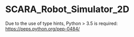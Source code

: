 # SCARA_Robot_Simulator_2D

Due to the use of type hints, Python > 3.5 is required: https://peps.python.org/pep-0484/